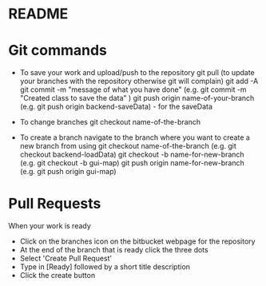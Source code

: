 # README #

# **Git commands** #
* To save your work and upload/push to the repository
  git pull (to update your branches with the repository otherwise git will complain)
  git add -A
  git commit -m "message of what you have done"  (e.g. git commit -m "Created class to save the data" )
  git push origin name-of-your-branch            (e.g. git push origin backend-saveData) - for the saveData 

* To change branches
  git checkout name-of-the-branch

* To create a branch
  navigate to the branch where you want to create a new branch from using
  git checkout name-of-the-branch                (e.g. git checkout backend-loadData)
  git checkout -b name-for-new-branch            (e.g. git checkout -b gui-map)
  git push origin name-for-new-branch            (e.g. git push origin gui-map)


# **Pull Requests** #
When your work is ready 
* Click on the branches icon on the bitbucket webpage for the repository
* At the end of the branch that is ready click the three dots
* Select 'Create Pull Request'
* Type in [Ready] followed by a short title description
* Click the create button
